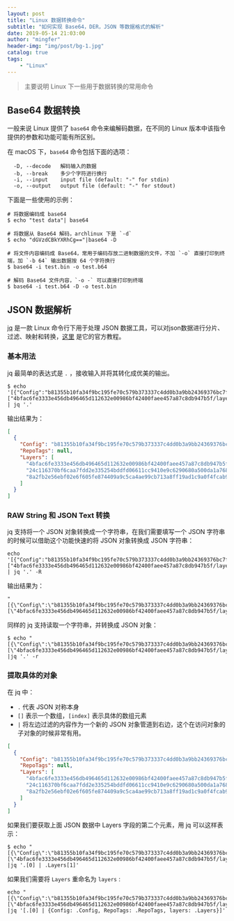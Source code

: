 ```yaml
---
layout: post
title: "Linux 数据转换命令"
subtitle: "如何实现 Base64，DER，JSON 等数据格式的解析"
date: 2019-05-14 21:03:00
author: "mingfer"
header-img: "img/post/bg-1.jpg"
catalog: true
tags: 
    - "Linux"
---
```


> 主要说明 Linux 下一些用于数据转换的常用命令

## Base64 数据转换

一般来说 Linux 提供了 `base64` 命令来编解码数据，在不同的 Linux 版本中该指令提供的参数和功能可能有所区别。

在 macOS 下，`base64` 命令包括下面的选项：

```shell
  -D, --decode   解码输入的数据
  -b, --break    多少个字符进行换行
  -i, --input    input file (default: "-" for stdin)
  -o, --output   output file (default: "-" for stdout)
```

下面是一些使用的示例：

```shell
# 将数据编码成 base64
$ echo "test data"| base64

# 将数据从 Base64 解码，archlinux 下是 `-d`
$ echo "dGVzdCBkYXRhCg=="|base64 -D

# 将文件内容编码成 Base64，常用于编码存放二进制数据的文件，不加 `-o` 直接打印到终端，加 `-b 64` 输出数据按 64 个字符换行
$ base64 -i test.bin -o test.b64

# 解码 Base64 文件内容，`-o -` 可以直接打印到终端
$ base64 -i test.b64 -D -o test.bin
```

## JSON 数据解析

[jq](https://stedolan.github.io/jq) 是一款 Linux 命令行下用于处理 JSON 数据工具，可以对json数据进行分片、过滤、映射和转换，[这里](<https://stedolan.github.io/jq/tutorial/>) 是它的官方教程。

### 基本用法

jq 最简单的表达式是 `.` ，接收输入并将其转化成优美的输出。

```shell
$ echo '[{"Config":"b81355b10fa34f9bc195fe70c579b373337c4dd0b3a9bb24369376bc7ff64eb1.json","RepoTags":null,"Layers":["4bfac6fe3333e456db496465d112632e00986bf42400faee457a87c8db947b5f/layer.tar","24c116370bf6caa7fdd2e335254bddfd06611cc9410e9c6290680a500da1a768/layer.tar","8a2fb2e56ebf02e6f605fe874409a9c5ca4ae99cb713a8ff19ad1c9a0f4fcab9/layer.tar"]}]' | jq '.'
```

输出结果为：

```json
[
  {
    "Config": "b81355b10fa34f9bc195fe70c579b373337c4dd0b3a9bb24369376bc7ff64eb1.json",
    "RepoTags": null,
    "Layers": [
      "4bfac6fe3333e456db496465d112632e00986bf42400faee457a87c8db947b5f/layer.tar",
      "24c116370bf6caa7fdd2e335254bddfd06611cc9410e9c6290680a500da1a768/layer.tar",
      "8a2fb2e56ebf02e6f605fe874409a9c5ca4ae99cb713a8ff19ad1c9a0f4fcab9/layer.tar"
    ]
  }
]
```

### RAW String 和 JSON Text 转换

jq 支持将一个 JSON 对象转换成一个字符串，在我们需要填写一个 JSON 字符串的时候可以借助这个功能快速的将 JSON 对象转换成 JSON 字符串：

```shell
echo '[{"Config":"b81355b10fa34f9bc195fe70c579b373337c4dd0b3a9bb24369376bc7ff64eb1.json","RepoTags":null,"Layers":["4bfac6fe3333e456db496465d112632e00986bf42400faee457a87c8db947b5f/layer.tar","24c116370bf6caa7fdd2e335254bddfd06611cc9410e9c6290680a500da1a768/layer.tar","8a2fb2e56ebf02e6f605fe874409a9c5ca4ae99cb713a8ff19ad1c9a0f4fcab9/layer.tar"]}]' | jq '.' -R
```

输出结果为：

```shell
"[{\"Config\":\"b81355b10fa34f9bc195fe70c579b373337c4dd0b3a9bb24369376bc7ff64eb1.json\",\"RepoTags\":null,\"Layers\":[\"4bfac6fe3333e456db496465d112632e00986bf42400faee457a87c8db947b5f/layer.tar\",\"24c116370bf6caa7fdd2e335254bddfd06611cc9410e9c6290680a500da1a768/layer.tar\",\"8a2fb2e56ebf02e6f605fe874409a9c5ca4ae99cb713a8ff19ad1c9a0f4fcab9/layer.tar\"]}]"
```

同样的 jq 支持读取一个字符串，并转换成 JSON 对象：

```shell
$ echo "[{\"Config\":\"b81355b10fa34f9bc195fe70c579b373337c4dd0b3a9bb24369376bc7ff64eb1.json\",\"RepoTags\":null,\"Layers\":[\"4bfac6fe3333e456db496465d112632e00986bf42400faee457a87c8db947b5f/layer.tar\",\"24c116370bf6caa7fdd2e335254bddfd06611cc9410e9c6290680a500da1a768/layer.tar\",\"8a2fb2e56ebf02e6f605fe874409a9c5ca4ae99cb713a8ff19ad1c9a0f4fcab9/layer.tar\"]}]" |jq '.' -r
```

### 提取具体的对象

在 jq 中：

- `.` 代表 JSON 对称本身
- `[]` 表示一个数组，`[index]` 表示具体的数组元素
- `|` 将左边过滤的内容作为一个新的 JSON 对象管道到右边，这个在访问对象的子对象的时候非常有用。

```json
[
  {
    "Config": "b81355b10fa34f9bc195fe70c579b373337c4dd0b3a9bb24369376bc7ff64eb1.json",
    "RepoTags": null,
    "Layers": [
      "4bfac6fe3333e456db496465d112632e00986bf42400faee457a87c8db947b5f/layer.tar",
      "24c116370bf6caa7fdd2e335254bddfd06611cc9410e9c6290680a500da1a768/layer.tar",
      "8a2fb2e56ebf02e6f605fe874409a9c5ca4ae99cb713a8ff19ad1c9a0f4fcab9/layer.tar"
    ]
  }
]
```
如果我们要获取上面 JSON 数据中 Layers 字段的第二个元素，用 jq 可以这样表示：
```shell
$ echo "[{\"Config\":\"b81355b10fa34f9bc195fe70c579b373337c4dd0b3a9bb24369376bc7ff64eb1.json\",\"RepoTags\":null,\"Layers\":[\"4bfac6fe3333e456db496465d112632e00986bf42400faee457a87c8db947b5f/layer.tar\",\"24c116370bf6caa7fdd2e335254bddfd06611cc9410e9c6290680a500da1a768/layer.tar\",\"8a2fb2e56ebf02e6f605fe874409a9c5ca4ae99cb713a8ff19ad1c9a0f4fcab9/layer.tar\"]}]" |jq '.[0] | .Layers[1]'
```

如果我们需要将 `Layers` 重命名为 `layers` :

```shell
echo "[{\"Config\":\"b81355b10fa34f9bc195fe70c579b373337c4dd0b3a9bb24369376bc7ff64eb1.json\",\"RepoTags\":null,\"Layers\":[\"4bfac6fe3333e456db496465d112632e00986bf42400faee457a87c8db947b5f/layer.tar\",\"24c116370bf6caa7fdd2e335254bddfd06611cc9410e9c6290680a500da1a768/layer.tar\",\"8a2fb2e56ebf02e6f605fe874409a9c5ca4ae99cb713a8ff19ad1c9a0f4fcab9/layer.tar\"]}]" |jq '[.[0] | {Config: .Config, RepoTags: .RepoTags, layers: .Layers}]'
```